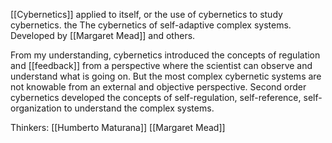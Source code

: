 [[Cybernetics]] applied to itself, or the use of cybernetics to study cybernetics. the The cybernetics of self-adaptive complex systems. Developed by [[Margaret Mead]] and others.

From my understanding, cybernetics introduced the concepts of regulation and [[feedback]] from a perspective where the scientist can observe and understand what is going on. But the most complex cybernetic systems are not knowable from an external and objective perspective. Second order cybernetics developed the concepts of self-regulation, self-reference, self-organization to understand the complex systems. 

Thinkers:
[[Humberto Maturana]]
[[Margaret Mead]]
